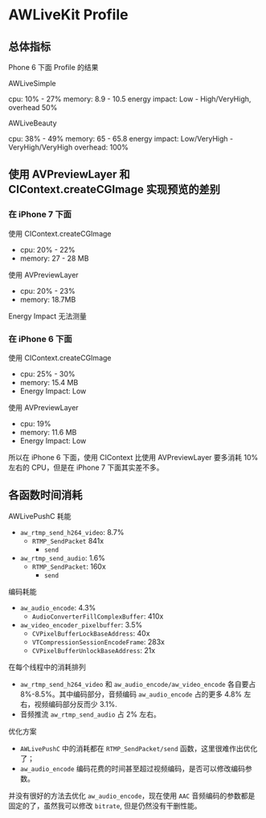 # AWLiveKit Profile

## 总体指标

Phone 6 下面 Profile 的结果

AWLiveSimple

cpu: 10% - 27%
memory: 8.9 - 10.5
energy impact: Low - High/VeryHigh, overhead 50%

AWLiveBeauty

cpu: 38% - 49%
memory: 65 - 65.8
energy impact: Low/VeryHigh - VeryHigh/VeryHigh overhead: 100%

## 使用 AVPreviewLayer 和 CIContext.createCGImage 实现预览的差别

### 在 iPhone 7 下面

使用 CIContext.createCGImage 

- cpu: 20% - 22%
- memory: 27 - 28 MB

使用 AVPreviewLayer 

- cpu: 20% - 23%
- memory: 18.7MB

Energy Impact 无法测量

### 在 iPhone 6 下面

使用 CIContext.createCGImage

- cpu: 25% - 30%
- memory: 15.4 MB
- Energy Impact: Low

使用 AVPreviewLayer

- cpu: 19%
- memory: 11.6 MB
- Energy Impact: Low

所以在 iPhone 6 下面，使用 CIContext 比使用 AVPreviewLayer 要多消耗 10% 左右的 CPU，但是在 iPhone 7 下面其实差不多。

## 各函数时间消耗

AWLivePushC 耗能

- `aw_rtmp_send_h264_video`: 8.7%
	- `RTMP_SendPacket` 841x
		- `send`
- `aw_rtmp_send_audio`: 1.6%
	- `RTMP_SendPacket`: 160x
		- `send`

编码耗能

- `aw_audio_encode`: 4.3%
	- `AudioConverterFillComplexBuffer`: 410x
- `aw_video_encoder_pixelbuffer`: 3.5%
	- `CVPixelBufferLockBaseAddress`: 40x
	- `VTCompressionSessionEncodeFrame`: 283x
	- `CVPixelBufferUnlockBaseAddress`: 21x

在每个线程中的消耗排列

- `aw_rtmp_send_h264_video` 和 `aw_audio_encode/aw_video_encode` 各自要占 8%-8.5%。其中编码部分，音频编码 `aw_audio_encode` 占的更多 4.8% 左右，视频编码部分反而少 3.1%.
- 音频推流 `aw_rtmp_send_audio` 占 2% 左右。

优化方案

- `AWLivePushC` 中的消耗都在 `RTMP_SendPacket/send` 函数，这里很难作出优化了；
- `aw_audio_encode` 编码花费的时间甚至超过视频编码，是否可以修改编码参数。

并没有很好的方法去优化 `aw_audio_encode`，现在使用 `AAC` 音频编码的参数都是固定的了，虽然我可以修改 `bitrate`, 但是仍然没有干删性能。
